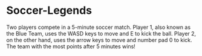 # Soccer-Legends
Two players compete in a 5-minute soccer match. Player 1, also known as the Blue Team, uses the WASD keys to move and E to kick the ball. Player 2, on the other hand, uses the arrow keys to move and number pad 0 to kick. The team with the most points after 5 minutes wins!
